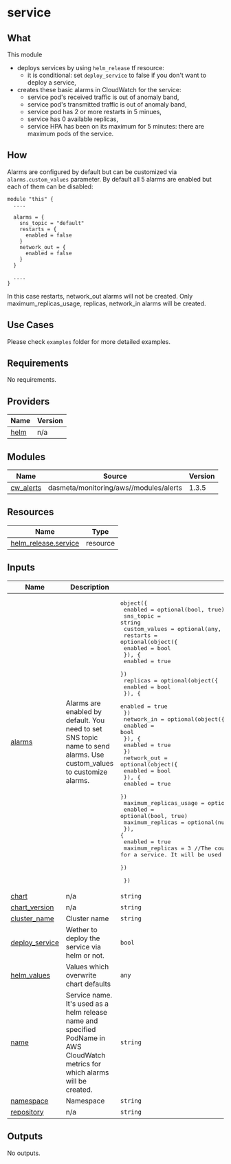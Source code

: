 # service

## What
This module
- deploys services by using `helm_release` tf resource:
  - it is conditional: set `deploy_service` to false if you don't want to deploy a service,
- creates these basic alarms in CloudWatch for the service:
  - service pod's received traffic is out of anomaly band,
  - service pod's transmitted traffic is out of anomaly band,
  - service pod has 2 or more restarts in 5 minues,
  - service has 0 available replicas,
  - service HPA has been on its maximum for 5 minutes: there are maximum pods of the service.

## How
Alarms are configured by default but can be customized via `alarms.custom_values` parameter.
By default all 5 alarms are enabled but each of them can be disabled:
```
module "this" {
  ....

  alarms = {
    sns_topic = "default"
    restarts = {
      enabled = false
    }
    network_out = {
      enabled = false
    }
  }

  ....
}
```
In this case restarts, network_out alarms will not be created. Only maximum_replicas_usage, replicas, network_in alarms will be created.

## Use Cases
Please check `examples` folder for more detailed examples.

<!-- BEGINNING OF PRE-COMMIT-TERRAFORM DOCS HOOK -->
## Requirements

No requirements.

## Providers

| Name | Version |
|------|---------|
| <a name="provider_helm"></a> [helm](#provider\_helm) | n/a |

## Modules

| Name | Source | Version |
|------|--------|---------|
| <a name="module_cw_alerts"></a> [cw\_alerts](#module\_cw\_alerts) | dasmeta/monitoring/aws//modules/alerts | 1.3.5 |

## Resources

| Name | Type |
|------|------|
| [helm_release.service](https://registry.terraform.io/providers/hashicorp/helm/latest/docs/resources/release) | resource |

## Inputs

| Name | Description | Type | Default | Required |
|------|-------------|------|---------|:--------:|
| <a name="input_alarms"></a> [alarms](#input\_alarms) | Alarms are enabled by default. You need to set SNS topic name to send alarms. Use custom\_values to customize alarms. | <pre>object({<br>    enabled       = optional(bool, true)<br>    sns_topic     = string<br>    custom_values = optional(any, {})<br>    restarts = optional(object({<br>      enabled = bool<br>      }), {<br>      enabled = true<br>    })<br>    replicas = optional(object({<br>      enabled = bool<br>      }), {<br>      enabled = true<br>    })<br>    network_in = optional(object({<br>      enabled = bool<br>      }), {<br>      enabled = true<br>    })<br>    network_out = optional(object({<br>      enabled = bool<br>      }), {<br>      enabled = true<br>    })<br>    maximum_replicas_usage = optional(object({<br>      enabled          = optional(bool, true)<br>      maximum_replicas = optional(number)<br>      }), {<br>      enabled          = true<br>      maximum_replicas = 3 //The count of HPA maximum for a service. It will be used as a threshold for HPA maximum alarm.<br>    })<br><br>  })</pre> | n/a | yes |
| <a name="input_chart"></a> [chart](#input\_chart) | n/a | `string` | `"base"` | no |
| <a name="input_chart_version"></a> [chart\_version](#input\_chart\_version) | n/a | `string` | `null` | no |
| <a name="input_cluster_name"></a> [cluster\_name](#input\_cluster\_name) | Cluster name | `string` | n/a | yes |
| <a name="input_deploy_service"></a> [deploy\_service](#input\_deploy\_service) | Wether to deploy the service via helm or not. | `bool` | `true` | no |
| <a name="input_helm_values"></a> [helm\_values](#input\_helm\_values) | Values which overwrite chart defaults | `any` | `null` | no |
| <a name="input_name"></a> [name](#input\_name) | Service name. It's used as a helm release name and specified PodName in AWS CloudWatch metrics for which alarms will be created. | `string` | n/a | yes |
| <a name="input_namespace"></a> [namespace](#input\_namespace) | Namespace | `string` | `null` | no |
| <a name="input_repository"></a> [repository](#input\_repository) | n/a | `string` | `"https://dasmeta.github.io/helm/"` | no |

## Outputs

No outputs.
<!-- END OF PRE-COMMIT-TERRAFORM DOCS HOOK -->
